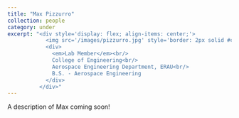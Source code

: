 ```yaml
---
title: "Max Pizzurro"
collection: people
category: under
excerpt: "<div style='display: flex; align-items: center;'>
            <img src='/images/pizzurro.jpg' style='border: 2px solid #ccc; border-radius: 10px; width: 150px; margin-right: 1rem;'>
            <div>
              <em>Lab Member</em><br/>
              College of Engineering<br/>
              Aerospace Engineering Department, ERAU<br/>
              B.S. - Aerospace Engineering
            </div>
          </div>"
---
```


A description of Max coming soon!